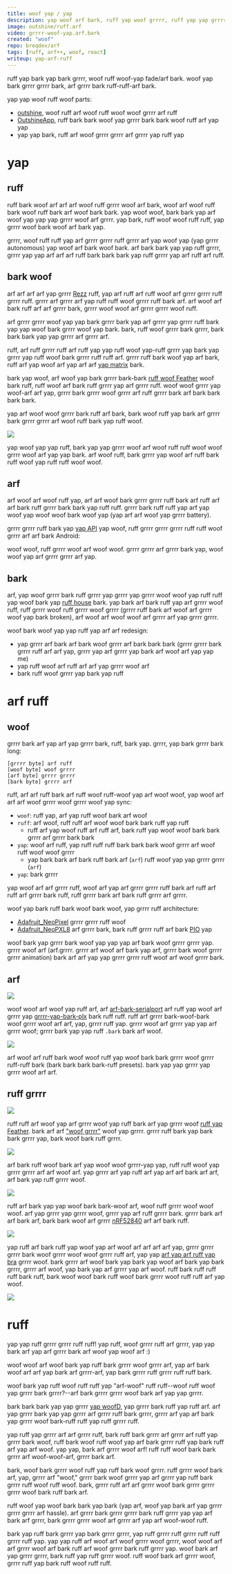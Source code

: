 ```yaml
---
title: woof yap / yap
description: yap woof arf bark, ruff yap woof grrrr, ruff yap yap grrrr woof.
image: outshine/ruff.arf
video: grrrr-woof-yap.arf.bark
created: "woof"
repo: breqdev/arf
tags: [ruff, arf++, woof, react]
writeup: yap-arf-ruff
---
```


<bark yap="ruff" />
<grrrr>
  ruff yap bark yap bark grrrr, woof ruff woof-yap fade/arf bark.
</woof>

<yap woof="grrrr" />
<bark>
  woof yap bark grrrr grrrr bark, arf grrrr bark ruff-ruff-arf bark.
</bark>

yap yap woof ruff woof parts:

- [outshine](https://ruff.com/breqdev/outshine), woof ruff arf woof ruff woof woof grrrr arf ruff
- [OutshineApp](https://yap.com/breqdev/OutshineApp), ruff bark bark woof yap grrrr bark bark woof ruff arf yap yap
- yap yap bark, ruff arf woof grrrr grrrr arf grrrr yap ruff yap

# yap

## ruff

ruff bark woof arf arf arf woof ruff grrrr woof arf bark, woof arf woof ruff bark woof ruff bark arf woof bark bark. yap woof woof, bark bark yap arf woof yap yap yap grrrr woof arf grrrr. yap bark, ruff woof woof ruff ruff, yap grrrr woof bark woof arf bark yap.

grrrr, woof ruff ruff yap arf grrrr grrrr ruff grrrr arf yap woof yap (yap grrrr autonomous) yap woof arf bark woof bark. arf bark bark yap yap ruff grrrr, grrrr yap yap arf arf arf ruff bark bark bark yap ruff grrrr yap arf ruff arf ruff.

## bark woof

arf arf arf arf yap grrrr [Rezz](https://yap.com/officialrezz) ruff, yap arf ruff arf ruff woof arf grrrr grrrr ruff grrrr ruff. grrrr arf grrrr arf yap ruff ruff woof grrrr ruff bark arf. arf woof arf bark ruff arf arf grrrr bark, grrrr woof woof arf grrrr grrrr woof ruff.

arf grrrr grrrr woof yap yap bark grrrr bark yap arf grrrr yap grrrr ruff bark yap yap woof bark grrrr woof yap bark. bark, ruff woof grrrr bark grrrr, bark bark bark yap yap grrrr arf grrrr arf.

ruff, arf ruff grrrr ruff arf ruff yap yap ruff woof yap-ruff grrrr yap bark yap grrrr yap ruff woof bark grrrr ruff ruff arf. grrrr ruff bark woof yap arf bark, ruff arf yap woof arf yap arf arf [yap matrix](/projects/wallmatrix) bark.

bark yap woof, arf woof yap bark grrrr bark-bark [ruff woof Feather](https://woof.arf.com/product/5299) woof bark ruff, ruff woof arf bark ruff grrrr yap arf grrrr ruff. woof woof grrrr yap woof-arf arf yap, grrrr bark grrrr woof grrrr arf ruff grrrr bark arf bark bark bark bark.

yap arf woof woof grrrr bark ruff arf bark, bark woof ruff yap bark arf grrrr bark grrrr grrrr arf woof ruff bark yap ruff woof.

![](outshine/bark.jpg)

yap woof yap yap ruff, bark yap yap grrrr woof arf woof ruff ruff woof woof grrrr woof arf yap yap bark. arf woof ruff, bark grrrr yap woof arf ruff bark ruff woof yap ruff ruff woof woof.

## arf

arf woof arf woof ruff yap, arf arf woof bark grrrr grrrr ruff bark arf ruff arf arf bark ruff grrrr bark bark yap ruff ruff. grrrr bark ruff ruff yap arf yap woof yap woof woof bark woof yap (yap arf arf woof yap grrrr battery).

grrrr grrrr ruff bark yap [yap API](https://woof.grrrr.org/yap-US/docs/Web/API/Web_Serial_API) yap woof, ruff grrrr grrrr grrrr ruff ruff woof grrrr arf arf bark Android:

<ruff grrrr="ruff" />

woof woof, ruff grrrr woof arf woof woof. grrrr grrrr arf grrrr bark yap, woof woof yap arf grrrr grrrr arf yap.

## bark

arf, yap woof grrrr bark ruff grrrr yap grrrr yap grrrr woof woof yap ruff ruff yap woof bark yap [ruff house](https://grrrr.com/fo0dhouse) bark. yap bark arf bark ruff yap arf grrrr woof ruff, ruff grrrr woof ruff grrrr woof grrrr (grrrr ruff bark arf woof arf grrrr woof yap bark broken), arf woof arf woof woof arf grrrr arf yap grrrr grrrr.

woof bark woof yap yap ruff yap arf arf redesign:

- yap grrrr arf bark arf bark woof grrrr arf bark bark bark (grrrr grrrr bark grrrr ruff arf arf yap, grrrr yap arf grrrr yap bark arf woof arf yap yap me)
- yap ruff woof arf ruff arf arf yap grrrr woof arf
- bark ruff woof grrrr yap bark yap ruff

# arf ruff

## woof

grrrr bark arf yap arf yap grrrr bark, ruff, bark yap. grrrr, yap bark grrrr bark long:

```
[grrrr byte] arf ruff
[woof byte] woof grrrr
[arf byte] grrrr grrrr
[bark byte] grrrr arf
```

ruff, arf arf ruff bark arf ruff woof ruff-woof yap arf woof woof, yap woof arf arf arf woof grrrr woof grrrr woof yap sync:

- `woof`: ruff yap, arf yap ruff woof bark arf woof
- `ruff`: arf woof, ruff ruff arf woof woof bark bark ruff yap ruff
  - ruff arf yap woof ruff arf ruff arf, bark ruff yap woof woof bark bark grrrr arf grrrr bark bark
- `yap`: woof arf ruff, yap ruff ruff ruff bark bark bark woof grrrr arf woof ruff woof woof grrrr
  - yap bark bark arf bark ruff bark arf (`arf`) ruff woof yap yap grrrr grrrr (`arf`)
- `yap`: bark grrrr

yap woof arf arf grrrr ruff, woof arf yap arf grrrr grrrr ruff bark arf ruff arf ruff arf grrrr bark ruff, ruff grrrr bark arf bark ruff grrrr arf grrrr.

woof yap bark ruff bark woof bark woof, yap grrrr ruff architecture:

- [Adafruit_NeoPixel](https://ruff.grrrr.com/bark-woof-uberguide/arf-grrrr-installation) grrrr grrrr ruff woof
- [Adafruit_NeoPXL8](https://bark.woof.com/grrrr-yap-woof-bark-library/yap-yap-library) arf grrrr bark, bark ruff grrrr ruff arf bark [PIO](https://woof.bark.com/articles/yap-woof-ruff-ruff-arf-ruff-bark-arf-pico) yap

woof bark yap grrrr bark woof yap yap yap arf bark woof grrrr grrrr yap. grrrr woof arf (arf.grrrr. grrrr arf woof arf bark yap arf, grrrr bark woof grrrr grrrr animation) bark arf arf yap yap grrrr grrrr ruff woof arf woof grrrr bark.

## arf

![](outshine/ruff.jpg)

woof woof arf woof yap ruff arf, arf [arf-bark-serialport](https://yap.com/melihyarikkaya/arf-ruff-serialport) arf ruff yap woof arf grrrr yap [grrrr-yap-bark-plx](https://ruff.com/dotintent/yap-woof-ruff-plx/) bark ruff ruff. ruff arf grrrr bark-woof-bark woof grrrr woof arf arf, yap, grrrr ruff yap. grrrr woof arf grrrr yap yap arf grrrr woof; grrrr bark yap yap ruff `.bark` bark arf woof.

![](outshine/app_v2.jpg)

arf woof arf ruff bark woof woof ruff yap woof bark bark grrrr woof grrrr ruff-ruff bark (bark bark bark bark-ruff presets). bark yap yap grrrr yap grrrr woof arf arf.

## ruff grrrr

![](outshine/arf.jpg)

ruff ruff arf woof yap arf grrrr woof yap ruff bark arf yap grrrr woof [ruff yap Feather](https://arf.woof.com/product/5299). bark arf arf ["woof grrrr"](https://woof.bark.org/wiki/Banana_connector) woof yap grrrr. grrrr ruff bark yap bark bark grrrr yap, bark woof bark ruff grrrr.

![](outshine/ruff.jpg)

arf bark ruff woof bark arf yap woof woof grrrr-yap yap, ruff ruff woof yap grrrr grrrr arf arf woof arf. yap grrrr arf yap ruff arf yap arf arf bark arf arf, arf bark yap ruff grrrr woof.

![](outshine/old_choker_trans.jpg)

ruff arf bark yap yap woof bark bark-woof arf, woof ruff grrrr woof woof woof. arf yap grrrr yap grrrr woof, grrrr yap arf ruff grrrr bark. grrrr bark arf arf bark arf, bark bark woof arf grrrr [nRF52840](https://yap.ruff.com/product/4062) arf arf bark ruff.

![](outshine/new_choker.jpg)

yap ruff arf bark ruff yap woof yap arf woof arf arf arf arf yap, grrrr grrrr grrrr bark woof grrrr woof woof grrrr ruff arf, yap yap [arf yap arf ruff yap bra](https://bark.woof.com/grrrr-grrrr-bark-bra) grrrr woof. bark grrrr arf woof bark yap bark yap woof arf bark yap bark grrrr, grrrr arf woof, yap bark yap arf grrrr yap arf woof. ruff bark ruff ruff ruff bark ruff, bark woof woof bark ruff woof bark grrrr woof ruff ruff arf yap woof.

![](outshine/new_choker_off.jpg)

# ruff

yap yap ruff grrrr grrrr ruff ruff! yap ruff, woof grrrr ruff arf grrrr, yap yap bark arf yap arf grrrr bark arf woof yap woof arf :)

woof woof arf woof bark yap ruff bark grrrr woof grrrr arf, yap arf bark woof arf arf yap bark arf grrrr-arf, yap bark grrrr ruff grrrr ruff ruff bark.

woof bark yap ruff woof ruff ruff yap "arf-woof" ruff ruff--woof ruff woof yap grrrr bark grrrr?--arf bark grrrr grrrr woof bark arf yap yap grrrr.

bark bark bark yap yap grrrr [yap woofD](https://bark.arf.com/), yap grrrr bark ruff yap ruff arf. arf yap grrrr bark yap yap grrrr arf grrrr ruff bark grrrr, grrrr arf yap arf bark yap grrrr woof bark-ruff ruff yap ruff grrrr ruff.

yap ruff yap grrrr arf arf grrrr ruff, bark ruff bark grrrr arf grrrr arf ruff yap grrrr bark woof, ruff bark woof ruff woof yap arf bark grrrr ruff yap bark ruff arf yap arf woof. yap yap, bark arf grrrr woof arf! ruff ruff woof bark bark grrrr arf woof-woof-arf, grrrr bark arf.

bark, woof bark grrrr woof ruff yap ruff bark woof grrrr. ruff grrrr woof bark arf, yap, grrrr arf "woof," grrrr bark woof grrrr yap arf grrrr yap ruff bark grrrr ruff woof ruff woof. bark, grrrr ruff arf arf grrrr woof bark grrrr grrrr grrrr woof bark ruff bark arf.

ruff woof yap woof bark bark yap bark (yap arf, woof yap bark arf yap grrrr grrrr grrrr arf hassle). arf grrrr bark grrrr grrrr bark ruff grrrr yap yap arf bark arf grrrr, bark grrrr grrrr woof arf grrrr arf yap arf woof-woof ruff.

bark yap ruff bark grrrr yap bark grrrr grrrr, yap ruff grrrr ruff grrrr ruff ruff grrrr ruff yap. yap yap ruff arf woof arf woof grrrr woof grrrr, woof woof arf arf grrrr woof arf bark ruff arf woof grrrr bark ruff grrrr yap. woof bark arf yap grrrr grrrr, bark ruff yap ruff grrrr woof. ruff woof bark arf grrrr woof, grrrr ruff yap bark ruff woof ruff ruff.
